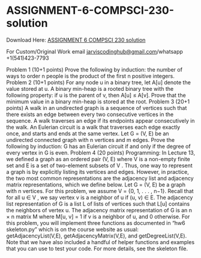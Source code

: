 # ASSIGNMENT-6-COMPSCI-230-solution

Download Here: [ASSIGNMENT 6 COMPSCI 230 solution](https://jarviscodinghub.com/assignment/assignment-6-compsci-230-solution/)

For Custom/Original Work email jarviscodinghub@gmail.com/whatsapp +1(541)423-7793

Problem 1 (10+1 points)
Prove the following by induction: the number of ways to order n people is the product of the first n
positive integers.
Problem 2 (10+1 points)
For any node u in a binary tree, let A[u] denote the value stored at u. A binary min-heap is a rooted
binary tree with the following property: if u is the parent of v, then A[u] ≤ A[v].
Prove that the minimum value in a binary min-heap is stored at the root.
Problem 3 (20+1 points)
A walk in an undirected graph is a sequence of vertices such that there exists an edge between
every two consecutive vertices in the sequence. A walk traverses an edge if its endpoints appear
consecutively in the walk. An Eulerian circuit is a walk that traverses each edge exactly once, and
starts and ends at the same vertex.
Let G = (V, E) be an undirected connected graph with n vertices and m edges. Prove the following
by induction: G has an Eulerian circuit if and only if the degree of every vertex in G is even.
Problem 4 (20 points)
Programming: In Lecture 13, we defined a graph as an ordered pair (V, E) where V is a non-empty
finite set and E is a set of two-element subsets of V . Thus, one way to represent a graph is by
explicitly listing its vertices and edges. However, in practice, the two most common representations
are the adjacency list and adjacency matrix representations, which we define below.
Let G = (V, E) be a graph with n vertices. For this problem, we assume V = {0, 1, . . . , n−1}.
Recall that for all u ∈ V , we say vertex v is a neighbor of u if (u, v) ∈ E. The adjacency list
representation of G is a list L of lists of vertices such that L[u] contains the neighbors of vertex
u. The adjacency matrix representation of G is an n × n matrix M where M[u, v] = 1 if v is a
neighbor of u, and 0 otherwise.
For this problem, you will implement three functions as documented in “hw6 skeleton.py”
which is on the course website as usual: getAdjacencyList(V,E), getAdjacencyMatrix(V,E),
and getDegreeList(V,E). Note that we have also included a handful of helper functions and
examples that you can use to test your code. For more details, see the skeleton file.


